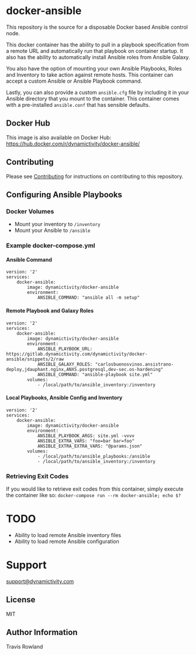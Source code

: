 # docker-ansible
This repository is the source for a disposable Docker based Ansible control node.

This docker container has the ability to pull in a playbook specification from a remote URL and automatically run that playbook on container startup. It also has the ability to automatically install Ansible roles from Ansible Galaxy.

You also have the option of mounting your own Ansible Playbooks, Roles and Inventory to take action against remote hosts. This container can accept a custom Ansible or Ansible Playbook command.

Lastly, you can also provide a custom `ansible.cfg` file by including it in your Ansible directory that you mount to the container. This container comes with a pre-installed `ansible.conf` that has sensible defaults.

## Docker Hub
This image is also available on Docker Hub: https://hub.docker.com/r/dynamictivity/docker-ansible/

## Contributing
Please see [Contributing](CONTRIBUTING.md) for instructions on contributing to this repository.

## Configuring Ansible Playbooks

### Docker Volumes
 - Mount your inventory to `/inventory`
 - Mount your Ansible to `/ansible`

### Example docker-compose.yml
#### Ansible Command
```
version: '2'
services:
    docker-ansible:
        image: dynamictivity/docker-ansible
        environment:
            ANSIBLE_COMMAND: "ansible all -m setup"
```

#### Remote Playbook and Galaxy Roles
```
version: '2'
services:
    docker-ansible:
        image: dynamictivity/docker-ansible
        environment:
            ANSIBLE_PLAYBOOK_URL: https://gitlab.dynamictivity.com/dynamictivity/docker-ansible/snippets/2/raw
            ANSIBLE_GALAXY_ROLES: "carlosbuenosvinos.ansistrano-deploy,jdauphant.nginx,ANXS.postgresql,dev-sec.os-hardening"
            ANSIBLE_COMMAND: "ansible-playbook site.yml"
        volumes:
            - /local/path/to/ansible_inventory:/inventory
```

#### Local Playbooks, Ansible Config and Inventory
```
version: '2'
services:
    docker-ansible:
        image: dynamictivity/docker-ansible
        environment:
            ANSIBLE_PLAYBOOK_ARGS: site.yml -vvvv
            ANSIBLE_EXTRA_VARS: "foo=bar bar=foo"
            ANSIBLE_EXTRA_EXTRA_VARS: "@params.json"
        volumes:
            - /local/path/to/ansible_playbooks:/ansible
            - /local/path/to/ansible_inventory:/inventory
```

### Retrieving Exit Codes
If you would like to retrieve exit codes from this container, simply execute the container like so: `docker-compose run --rm docker-ansible; echo $?`

# TODO
- Ability to load remote Ansible inventory files
- Ability to load remote Ansible configuration

# Support
support@dynamictivity.com

License
-------
MIT

Author Information
------------------
Travis Rowland
